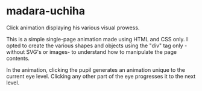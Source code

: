 # madara-uchiha
Click animation displaying his various visual prowess.

This is a simple single-page animation made using HTML and CSS only.
I opted to create the various shapes and objects using the "div" tag only - without SVG's or images- to understand how to manipulate the page contents.

In the animation, clicking the pupil generates an animation unique to the current eye level.
Clicking any other part of the eye progresses it to the next level.
